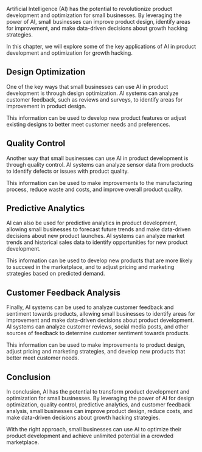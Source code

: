 
Artificial Intelligence (AI) has the potential to revolutionize product development and optimization for small businesses. By leveraging the power of AI, small businesses can improve product design, identify areas for improvement, and make data-driven decisions about growth hacking strategies.

In this chapter, we will explore some of the key applications of AI in product development and optimization for growth hacking.

Design Optimization
-------------------

One of the key ways that small businesses can use AI in product development is through design optimization. AI systems can analyze customer feedback, such as reviews and surveys, to identify areas for improvement in product design.

This information can be used to develop new product features or adjust existing designs to better meet customer needs and preferences.

Quality Control
---------------

Another way that small businesses can use AI in product development is through quality control. AI systems can analyze sensor data from products to identify defects or issues with product quality.

This information can be used to make improvements to the manufacturing process, reduce waste and costs, and improve overall product quality.

Predictive Analytics
--------------------

AI can also be used for predictive analytics in product development, allowing small businesses to forecast future trends and make data-driven decisions about new product launches. AI systems can analyze market trends and historical sales data to identify opportunities for new product development.

This information can be used to develop new products that are more likely to succeed in the marketplace, and to adjust pricing and marketing strategies based on predicted demand.

Customer Feedback Analysis
--------------------------

Finally, AI systems can be used to analyze customer feedback and sentiment towards products, allowing small businesses to identify areas for improvement and make data-driven decisions about product development. AI systems can analyze customer reviews, social media posts, and other sources of feedback to determine customer sentiment towards products.

This information can be used to make improvements to product design, adjust pricing and marketing strategies, and develop new products that better meet customer needs.

Conclusion
----------

In conclusion, AI has the potential to transform product development and optimization for small businesses. By leveraging the power of AI for design optimization, quality control, predictive analytics, and customer feedback analysis, small businesses can improve product design, reduce costs, and make data-driven decisions about growth hacking strategies.

With the right approach, small businesses can use AI to optimize their product development and achieve unlimited potential in a crowded marketplace.

